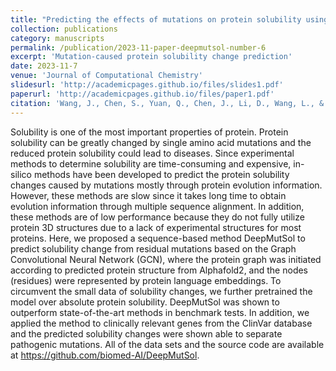 ```yaml
---
title: "Predicting the effects of mutations on protein solubility using graph convolution network and protein language model representation"
collection: publications
category: manuscripts
permalink: /publication/2023-11-paper-deepmutsol-number-6
excerpt: 'Mutation-caused protein solubility change prediction'
date: 2023-11-7
venue: 'Journal of Computational Chemistry'
slidesurl: 'http://academicpages.github.io/files/slides1.pdf'
paperurl: 'http://academicpages.github.io/files/paper1.pdf'
citation: 'Wang, J., Chen, S., Yuan, Q., Chen, J., Li, D., Wang, L., & Yang, Y. (2024). Predicting the effects of mutations on protein solubility using graph convolution network and protein language model representation. Journal of Computational Chemistry, 45(8), 436-445.'
---
```


Solubility is one of the most important properties of protein. Protein solubility can be greatly changed by single amino acid mutations and the reduced protein solubility could lead to diseases. Since experimental methods to determine solubility are time-consuming and expensive, in-silico methods have been developed to predict the protein solubility changes caused by mutations mostly through protein evolution information. However, these methods are slow since it takes long time to obtain evolution information through multiple sequence alignment. In addition, these methods are of low performance because they do not fully utilize protein 3D structures due to a lack of experimental structures for most proteins. Here, we proposed a sequence-based method DeepMutSol to predict solubility change from residual mutations based on the Graph Convolutional Neural Network (GCN), where the protein graph was initiated according to predicted protein structure from Alphafold2, and the nodes (residues) were represented by protein language embeddings. To circumvent the small data of solubility changes, we further pretrained the model over absolute protein solubility. DeepMutSol was shown to outperform state-of-the-art methods in benchmark tests. In addition, we applied the method to clinically relevant genes from the ClinVar database and the predicted solubility changes were shown able to separate pathogenic mutations. All of the data sets and the source code are available at https://github.com/biomed-AI/DeepMutSol.
